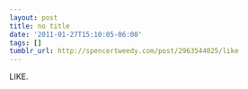 ```yaml
---
layout: post
title: no title
date: '2011-01-27T15:10:05-06:00'
tags: []
tumblr_url: http://spencertweedy.com/post/2963544025/like
---
```

LIKE.
